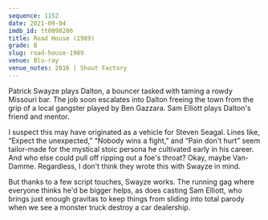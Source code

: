 ```yaml
---
sequence: 1152
date: 2021-09-04
imdb_id: tt0098206
title: Road House (1989)
grade: B
slug: road-house-1989
venue: Blu-ray
venue_notes: 2016 | Shout Factory
---
```


Patrick Swayze plays Dalton, a bouncer tasked with taming a rowdy Missouri bar. The job soon escalates into Dalton freeing the town from the grip of a local gangster played by Ben Gazzara. Sam Elliott plays Dalton's friend and mentor.

<!-- end -->

I suspect this may have originated as a vehicle for Steven Seagal. Lines like, “Expect the unexpected,” “Nobody wins a fight,” and “Pain don't hurt” seem tailor-made for the mystical stoic persona he cultivated early in his career. And who else could pull off ripping out a foe's throat? Okay, maybe Van-Damme. Regardless, I don't think they wrote this with Swayze in mind.

But thanks to a few script touches, Swayze works. The running gag where everyone thinks he'd be bigger helps, as does casting Sam Elliott, who brings just enough gravitas to keep things from sliding into total parody when we see a monster truck destroy a car dealership.
